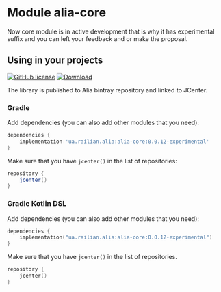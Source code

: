 # Module alia-core
Now core module is in active development that is why it has experimental suffix and you can left your feedback and or make the proposal. 

## Using in your projects
[![GitHub license](https://img.shields.io/badge/license-Apache%20License%202.0-blue.svg?style=flat)](https://www.apache.org/licenses/LICENSE-2.0) 
[![Download](https://api.bintray.com/packages/railian/Alia/alia-core/images/download.svg)](https://bintray.com/railian/Alia/alia-core/_latestVersion)

The library is published to Alia bintray repository and linked to JCenter.

### Gradle
Add dependencies (you can also add other modules that you need):
```groovy
dependencies {
    implementation 'ua.railian.alia:alia-core:0.0.12-experimental'
}
```
Make sure that you have `jcenter()` in the list of repositories:
```groovy
repository {
    jcenter()
}
```

### Gradle Kotlin DSL
Add dependencies (you can also add other modules that you need):
```kotlin
dependencies {
    implementation("ua.railian.alia:alia-core:0.0.12-experimental")
}
```
Make sure that you have `jcenter()` in the list of repositories.
```kotlin
repository {
    jcenter()
}
```
